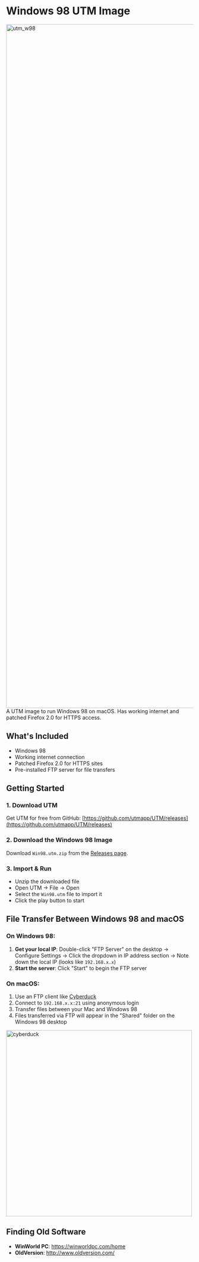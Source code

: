 # Windows 98 UTM Image
<img width="2272" height="1836" alt="utm_w98" src="https://github.com/user-attachments/assets/7a8dfb90-63c7-49e8-9323-77b421a360c3" />
A UTM image to run Windows 98 on macOS. Has working internet and patched Firefox 2.0 for HTTPS access.

## What's Included
- Windows 98 
- Working internet connection
- Patched Firefox 2.0 for HTTPS sites
- Pre-installed FTP server for file transfers

## Getting Started

### 1. Download UTM
Get UTM for free from GitHub: [https://github.com/utmapp/UTM/releases](https://github.com/utmapp/UTM/releases)

### 2. Download the Windows 98 Image  
Download `Win98.utm.zip` from the [Releases page](https://github.com/ducbao414/utm-windows-98/releases).

### 3. Import & Run
- Unzip the downloaded file
- Open UTM → File → Open
- Select the `Win98.utm` file to import it
- Click the play button to start

## File Transfer Between Windows 98 and macOS

### On Windows 98:
1. **Get your local IP**: Double-click "FTP Server" on the desktop → Configure Settings → Click the dropdown in IP address section → Note down the local IP (looks like `192.168.x.x`)
2. **Start the server**: Click "Start" to begin the FTP server

### On macOS:
1. Use an FTP client like [Cyberduck](https://cyberduck.io/)
2. Connect to `192.168.x.x:21` using anonymous login
3. Transfer files between your Mac and Windows 98
4. Files transferred via FTP will appear in the "Shared" folder on the Windows 98 desktop
<img height="500" alt="cyberduck" src="https://github.com/user-attachments/assets/44e0a5f9-2e23-4ec3-8c6c-b1692a16dd84" />

## Finding Old Software

- **WinWorld PC**: https://winworldpc.com/home
- **OldVersion**: http://www.oldversion.com/
